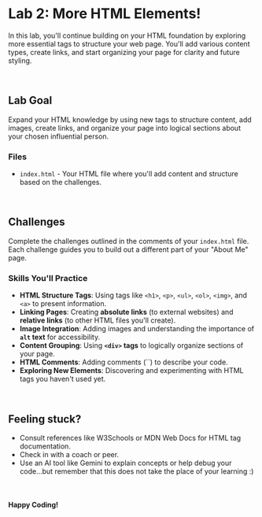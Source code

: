 # Lab 2: More HTML Elements!

In this lab, you'll continue building on your HTML foundation by exploring more essential tags to structure your web page. You'll add various content types, create links, and start organizing your page for clarity and future styling.

<br>

## Lab Goal

Expand your HTML knowledge by using new tags to structure content, add images, create links, and organize your page into logical sections about your chosen influential person.

### Files

* `index.html` - Your HTML file where you'll add content and structure based on the challenges.

<br>

## Challenges

Complete the challenges outlined in the comments of your `index.html` file. Each challenge guides you to build out a different part of your "About Me" page.

### Skills You'll Practice

* **HTML Structure Tags**: Using tags like `<h1>`, `<p>`, `<ul>`, `<ol>`, `<img>`, and `<a>` to present information.
* **Linking Pages**: Creating **absolute links** (to external websites) and **relative links** (to other HTML files you'll create).
* **Image Integration**: Adding images and understanding the importance of **`alt` text** for accessibility.
* **Content Grouping**: Using **`<div>` tags** to logically organize sections of your page.
* **HTML Comments**: Adding comments (``) to describe your code.
* **Exploring New Elements**: Discovering and experimenting with HTML tags you haven't used yet.

<br>

## Feeling stuck?

* Consult references like W3Schools or MDN Web Docs for HTML tag documentation.
* Check in with a coach or peer.
* Use an AI tool like Gemini to explain concepts or help debug your code...but remember that this does not take the place of your learning :)

<br>

#### Happy Coding!
